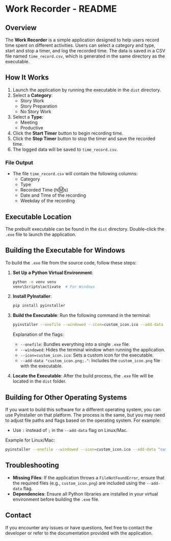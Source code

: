 # Work Recorder - README

## Overview
The **Work Recorder** is a simple application designed to help users record time spent on different activities. Users can select a category and type, start and stop a timer, and log the recorded time. The data is saved in a CSV file named `time_record.csv`, which is generated in the same directory as the executable.

## How It Works
1. Launch the application by running the executable in the `dist` directory.
2. Select a **Category**:
   - Story Work
   - Story Preparation
   - No Story Work
3. Select a **Type**:
   - Meeting
   - Productive
4. Click the **Start Timer** button to begin recording time.
5. Click the **Stop Timer** button to stop the timer and save the recorded time.
6. The logged data will be saved to `time_record.csv`.

### File Output
- The file `time_record.csv` will contain the following columns:
  - Category
  - Type
  - Recorded Time (h:m:s)
  - Date and Time of the recording
  - Weekday of the recording

## Executable Location
The prebuilt executable can be found in the `dist` directory. Double-click the `.exe` file to launch the application.

## Building the Executable for Windows
To build the `.exe` file from the source code, follow these steps:

1. **Set Up a Python Virtual Environment**:
   ```bash
   python -m venv venv
   venv\Scripts\activate  # For Windows
   ```

2. **Install PyInstaller**:
   ```bash
   pip install pyinstaller
   ```

3. **Build the Executable**:
   Run the following command in the terminal:
   ```bash
   pyinstaller --onefile --windowed --icon=custom_icon.ico --add-data "custom_icon.png;." workRecorder.py
   ```
   Explanation of the flags:
   - `--onefile`: Bundles everything into a single `.exe` file.
   - `--windowed`: Hides the terminal window when running the application.
   - `--icon=custom_icon.ico`: Sets a custom icon for the executable.
   - `--add-data "custom_icon.png;."`: Includes the `custom_icon.png` file with the executable.

4. **Locate the Executable**:
   After the build process, the `.exe` file will be located in the `dist` folder.

## Building for Other Operating Systems
If you want to build this software for a different operating system, you can use PyInstaller on that platform. The process is the same, but you may need to adjust file paths and flags based on the operating system. For example:
- Use `:` instead of `;` in the `--add-data` flag on Linux/Mac.

Example for Linux/Mac:
```bash
pyinstaller --onefile --windowed --icon=custom_icon.ico --add-data "custom_icon.png:." workRecorder.py
```

## Troubleshooting
- **Missing Files**: If the application throws a `FileNotFoundError`, ensure that the required files (e.g., `custom_icon.png`) are included using the `--add-data` flag.
- **Dependencies**: Ensure all Python libraries are installed in your virtual environment before building the `.exe` file.

## Contact
If you encounter any issues or have questions, feel free to contact the developer or refer to the documentation provided with the application.

